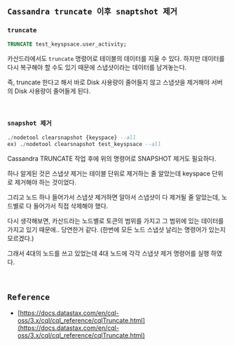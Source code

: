 ## `Cassandra truncate 이후 snaptshot 제거`

### `truncate`

```sql
TRUNCATE test_keyspsace.user_activity;
```

카산드라에서도 `truncate` 명령어로 테이블의 데이터를 지울 수 있다. 하지만 데이터를 다시 복구해야 할 수도 있기 때문에 스냅샷이라는 데이터를 남겨놓는다.

즉, truncate 한다고 해서 바로 Disk 사용량이 줄어들지 않고 스냅샷을 제거해야 서버의 Disk 사용량이 줄어들게 된다.

<br>

### `snapshot 제거`

```sql
./nodetool clearsnapshot {keyspace} --all
ex) ./nodetool clearsnapshot test_keyspsace --all
```

Cassandra TRUNCATE 작업 후에 위의 명령어로 SNAPSHOT 제거도 필요하다. 

하나 알게된 것은 스냅샷 제거는 테이블 단위로 제거하는 줄 알았는데 keyspace 단위로 제거해야 하는 것이었다.

그리고 노드 하나 들어가서 스냅샷 제거하면 알아서 스냅샷이 다 제거될 줄 알았는데, 노드별로 다 들어가서 직접 삭제해야 했다.

다시 생각해보면, 카산드라는 노드별로 토큰의 범위를 가지고 그 범위에 있는 데이터를 가지고 있기 때문에.. 당연한거 같다. (한번에 모든 노드 스냅샷 날리는 명령어가 있는지 모르겠다.) 

그래서 4대의 노드를 쓰고 있었는데 4대 노드에 각각 스냅샷 제거 명령어를 실행 하였다.

<br>

## `Reference`

- [https://docs.datastax.com/en/cql-oss/3.x/cql/cql_reference/cqlTruncate.html](https://docs.datastax.com/en/cql-oss/3.x/cql/cql_reference/cqlTruncate.html)